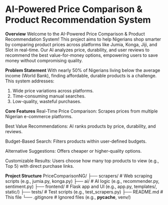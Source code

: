 # AI-Powered Price Comparison & Product Recommendation System

**Overview**
Welcome to the AI-Powered Price Comparison & Product Recommendation System! This project aims to help Nigerians shop smarter by comparing product prices across platforms like Jumia, Konga, Jiji, and Slot in real-time. Our AI analyzes price, durability, and user reviews to recommend the best value-for-money options, empowering users to save money without compromising quality.

**Problem Statement**
With nearly 50% of Nigerians living below the average income (World Bank), finding affordable, durable products is a challenge. This system addresses:
1. Wide price variations across platforms.
2. Time-consuming manual searches.
3. Low-quality, wasteful purchases.

**Core Features**
 Real-Time Price Comparison: Scrapes prices from multiple Nigerian e-commerce platforms.

 Best Value Recommendations: AI ranks products by price, durability, and reviews.

 Budget-Based Search: Filters products within user-defined budgets.

 Alternative Suggestions: Offers cheaper or higher-quality options.

 Customizable Results: Users choose how many top products to view (e.g., Top 5) with direct purchase links.


 **Project Structure**
 PriceComparisonNG/
├── scrapers/           # Web scraping scripts (e.g., jumia.py, konga.py)
├── ai/                # AI logic (e.g., recommender.py, sentiment.py)
├── frontend/          # Flask app and UI (e.g., app.py, templates/, static/)
├── tests/             # Test scripts (e.g., test_scrapers.py)
├── README.md          # This file
└── .gitignore         # Ignored files (e.g., __pycache__, venv/) 







